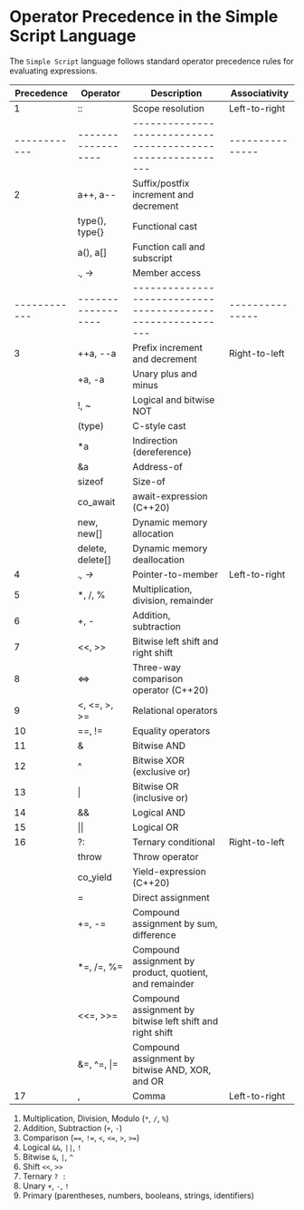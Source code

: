 # Operator Precedence in the Simple Script Language

The `Simple Script` language follows standard operator precedence
rules for evaluating expressions.

| Precedence | Operator         | Description                                               | Associativity |
|------------|------------------|-----------------------------------------------------------|---------------|
| 1          | ::               | Scope resolution                                          | Left-to-right |
|------------|------------------|-----------------------------------------------------------|---------------|
| 2          | a++, a--         | Suffix/postfix increment and decrement                    |               |
|            | type(), type{}   | Functional cast                                           |               |
|            | a(), a[]         | Function call and subscript                               |               |
|            | ., ->            | Member access                                             |               |
|------------|------------------|-----------------------------------------------------------|---------------|
| 3          | ++a, --a         | Prefix increment and decrement                            | Right-to-left |
|            | +a, -a           | Unary plus and minus                                      |               |
|            | !, ~             | Logical and bitwise NOT                                   |               |
|            | (type)           | C-style cast                                              |               |
|            | *a               | Indirection (dereference)                                 |               |
|            | &a               | Address-of                                                |               |
|            | sizeof           | Size-of                                                   |               |
|            | co_await         | await-expression (C++20)                                  |               |
|            | new, new[]       | Dynamic memory allocation                                 |               |
|            | delete, delete[] | Dynamic memory deallocation                               |               |
| 4          | .*, ->*          | Pointer-to-member                                         | Left-to-right |
| 5          | *, /, %          | Multiplication, division, remainder                       |               |
| 6          | +, -             | Addition, subtraction                                     |               |
| 7          | <<, >>           | Bitwise left shift and right shift                        |               |
| 8          | <=>              | Three-way comparison operator (C++20)                     |               |
| 9          | <, <=, >, >=     | Relational operators                                      |               |
| 10         | ==, !=           | Equality operators                                        |               |
| 11         | &                | Bitwise AND                                               |               |
| 12         | ^                | Bitwise XOR (exclusive or)                                |               |
| 13         | \|               | Bitwise OR (inclusive or)                                 |               |
| 14         | &&               | Logical AND                                               |               |
| 15         | \|\|             | Logical OR                                                |               |
| 16         | ?:               | Ternary conditional                                       | Right-to-left |
|            | throw            | Throw operator                                            |               |
|            | co_yield         | Yield-expression (C++20)                                  |               |
|            | =                | Direct assignment                                         |               |
|            | +=, -=           | Compound assignment by sum, difference                    |               |
|            | *=, /=, %=       | Compound assignment by product, quotient, and remainder   |               |
|            | <<=, >>=         | Compound assignment by bitwise left shift and right shift |               |
|            | &=, ^=, \|=      | Compound assignment by bitwise AND, XOR, and OR           |               |
| 17         | ,                | Comma                                                     | Left-to-right |


1. Multiplication, Division, Modulo (`*`, `/`, `%`)
2. Addition, Subtraction (`+`, `-`)
3. Comparison (`==`, `!=`, `<`, `<=`, `>`, `>=`)
4. Logical `&&`, `||`, `!`
5. Bitwise `&`, `|`, `^`
6. Shift `<<`, `>>`
7. Ternary `? :`
8. Unary `+`, `-`, `!`
9. Primary (parentheses, numbers, booleans, strings, identifiers)
